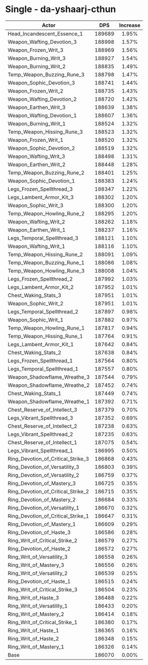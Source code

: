 # Single - da-yshaarj-cthun
| Actor | DPS | Increase |
|---|:---:|:---:|
|Head_Incandescent_Essence_1|189689|1.95%|
|Weapon_Wafting_Devotion_3|188998|1.57%|
|Weapon_Frozen_Writ_3|188969|1.56%|
|Weapon_Burning_Writ_3|188927|1.54%|
|Weapon_Burning_Writ_2|188835|1.49%|
|Temp_Weapon_Buzzing_Rune_3|188798|1.47%|
|Weapon_Sophic_Devotion_3|188741|1.44%|
|Weapon_Frozen_Writ_2|188735|1.43%|
|Weapon_Wafting_Devotion_2|188720|1.42%|
|Weapon_Earthen_Writ_3|188639|1.38%|
|Weapon_Wafting_Devotion_1|188607|1.36%|
|Weapon_Burning_Writ_1|188524|1.32%|
|Temp_Weapon_Hissing_Rune_3|188523|1.32%|
|Weapon_Frozen_Writ_1|188520|1.32%|
|Weapon_Sophic_Devotion_2|188519|1.32%|
|Weapon_Wafting_Writ_3|188498|1.31%|
|Weapon_Earthen_Writ_2|188448|1.28%|
|Temp_Weapon_Buzzing_Rune_2|188401|1.25%|
|Weapon_Sophic_Devotion_1|188383|1.24%|
|Legs_Frozen_Spellthread_3|188347|1.22%|
|Legs_Lambent_Armor_Kit_3|188302|1.20%|
|Weapon_Sophic_Writ_3|188300|1.20%|
|Temp_Weapon_Howling_Rune_2|188295|1.20%|
|Weapon_Wafting_Writ_2|188262|1.18%|
|Weapon_Earthen_Writ_1|188237|1.16%|
|Legs_Temporal_Spellthread_3|188121|1.10%|
|Weapon_Wafting_Writ_1|188116|1.10%|
|Temp_Weapon_Hissing_Rune_2|188091|1.09%|
|Temp_Weapon_Buzzing_Rune_1|188086|1.08%|
|Temp_Weapon_Howling_Rune_3|188008|1.04%|
|Legs_Frozen_Spellthread_2|187992|1.03%|
|Legs_Lambent_Armor_Kit_2|187952|1.01%|
|Chest_Waking_Stats_3|187951|1.01%|
|Weapon_Sophic_Writ_2|187951|1.01%|
|Legs_Temporal_Spellthread_2|187897|0.98%|
|Weapon_Sophic_Writ_1|187882|0.97%|
|Temp_Weapon_Howling_Rune_1|187817|0.94%|
|Temp_Weapon_Hissing_Rune_1|187764|0.91%|
|Legs_Lambent_Armor_Kit_1|187642|0.84%|
|Chest_Waking_Stats_2|187638|0.84%|
|Legs_Frozen_Spellthread_1|187564|0.80%|
|Legs_Temporal_Spellthread_1|187557|0.80%|
|Weapon_Shadowflame_Wreathe_3|187544|0.79%|
|Weapon_Shadowflame_Wreathe_2|187452|0.74%|
|Chest_Waking_Stats_1|187449|0.74%|
|Weapon_Shadowflame_Wreathe_1|187392|0.71%|
|Chest_Reserve_of_Intellect_3|187379|0.70%|
|Legs_Vibrant_Spellthread_3|187352|0.69%|
|Chest_Reserve_of_Intellect_2|187238|0.63%|
|Legs_Vibrant_Spellthread_2|187235|0.63%|
|Chest_Reserve_of_Intellect_1|187075|0.54%|
|Legs_Vibrant_Spellthread_1|186995|0.50%|
|Ring_Devotion_of_Critical_Strike_3|186868|0.43%|
|Ring_Devotion_of_Versatility_3|186803|0.39%|
|Ring_Devotion_of_Versatility_2|186759|0.37%|
|Ring_Devotion_of_Mastery_3|186725|0.35%|
|Ring_Devotion_of_Critical_Strike_2|186715|0.35%|
|Ring_Devotion_of_Mastery_2|186684|0.33%|
|Ring_Devotion_of_Versatility_1|186670|0.32%|
|Ring_Devotion_of_Critical_Strike_1|186647|0.31%|
|Ring_Devotion_of_Mastery_1|186609|0.29%|
|Ring_Devotion_of_Haste_3|186586|0.28%|
|Ring_Writ_of_Critical_Strike_2|186579|0.27%|
|Ring_Devotion_of_Haste_2|186572|0.27%|
|Ring_Writ_of_Versatility_3|186558|0.26%|
|Ring_Writ_of_Mastery_3|186556|0.26%|
|Ring_Writ_of_Versatility_2|186539|0.25%|
|Ring_Devotion_of_Haste_1|186515|0.24%|
|Ring_Writ_of_Critical_Strike_3|186504|0.23%|
|Ring_Writ_of_Haste_3|186488|0.22%|
|Ring_Writ_of_Versatility_1|186433|0.20%|
|Ring_Writ_of_Mastery_2|186414|0.18%|
|Ring_Writ_of_Critical_Strike_1|186380|0.17%|
|Ring_Writ_of_Haste_1|186365|0.16%|
|Ring_Writ_of_Haste_2|186348|0.15%|
|Ring_Writ_of_Mastery_1|186326|0.14%|
|Base|186070|0.00%|
